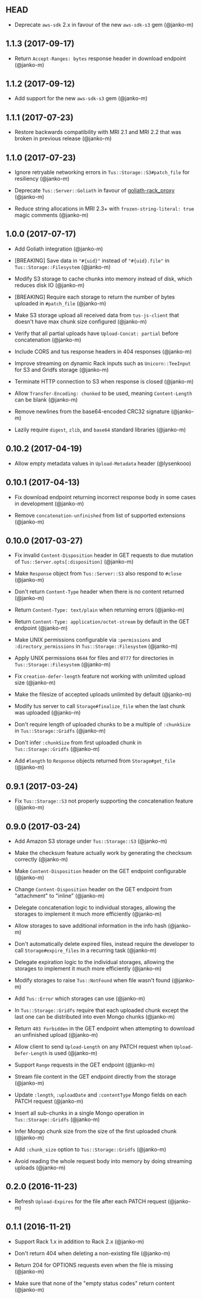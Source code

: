 ## HEAD

* Deprecate `aws-sdk` 2.x in favour of the new `aws-sdk-s3` gem (@janko-m)

## 1.1.3 (2017-09-17)

* Return `Accept-Ranges: bytes` response header in download endpoint (@janko-m)

## 1.1.2 (2017-09-12)

* Add support for the new `aws-sdk-s3` gem (@janko-m)

## 1.1.1 (2017-07-23)

* Restore backwards compatibility with MRI 2.1 and MRI 2.2 that was broken in previous release (@janko-m)

## 1.1.0 (2017-07-23)

* Ignore retryable networking errors in `Tus::Storage::S3#patch_file` for resiliency (@janko-m)

* Deprecate `Tus::Server::Goliath` in favour of [goliath-rack_proxy](https://github.com/janko-m/goliath-rack_proxy) (@janko-m)

* Reduce string allocations in MRI 2.3+ with `frozen-string-literal: true` magic comments (@janko-m)

## 1.0.0 (2017-07-17)

* Add Goliath integration (@janko-m)

* [BREAKING] Save data in `"#{uid}"` instead of `"#{uid}.file"` in `Tus::Storage::Filesystem` (@janko-m)

* Modify S3 storage to cache chunks into memory instead of disk, which reduces disk IO (@janko-m)

* [BREAKING] Require each storage to return the number of bytes uploaded in `#patch_file` (@janko-m)

* Make S3 storage upload all received data from `tus-js-client` that doesn't have max chunk size configured (@janko-m)

* Verify that all partial uploads have `Upload-Concat: partial` before concatenation (@janko-m)

* Include CORS and tus response headers in 404 responses (@janko-m)

* Improve streaming on dynamic Rack inputs such as `Unicorn::TeeInput` for S3 and Gridfs storage (@janko-m)

* Terminate HTTP connection to S3 when response is closed (@janko-m)

* Allow `Transfer-Encoding: chunked` to be used, meaning `Content-Length` can be blank (@janko-m)

* Remove newlines from the base64-encoded CRC32 signature (@janko-m)

* Lazily require `digest`, `zlib`, and `base64` standard libraries (@janko-m)

## 0.10.2 (2017-04-19)

* Allow empty metadata values in `Upload-Metadata` header (@lysenkooo)

## 0.10.1 (2017-04-13)

* Fix download endpoint returning incorrect response body in some cases in development (@janko-m)

* Remove `concatenation-unfinished` from list of supported extensions (@janko-m)

## 0.10.0 (2017-03-27)

* Fix invalid `Content-Disposition` header in GET requests to due mutation of `Tus::Server.opts[:disposition]` (@janko-m)

* Make `Response` object from `Tus::Server::S3` also respond to `#close` (@janko-m)

* Don't return `Content-Type` header when there is no content returned (@janko-m)

* Return `Content-Type: text/plain` when returning errors (@janko-m)

* Return `Content-Type: application/octet-stream` by default in the GET endpoint (@janko-m)

* Make UNIX permissions configurable via `:permissions` and `:directory_permissions` in `Tus::Storage::Filesystem` (@janko-m)

* Apply UNIX permissions `0644` for files and `0777` for directories in `Tus::Storage::Filesystem` (@janko-m)

* Fix `creation-defer-length` feature not working with unlimited upload size (@janko-m)

* Make the filesize of accepted uploads unlimited by default (@janko-m)

* Modify tus server to call `Storage#finalize_file` when the last chunk was uploaded (@janko-m)

* Don't require length of uploaded chunks to be a multiple of `:chunkSize` in `Tus::Storage::Gridfs` (@janko-m)

* Don't infer `:chunkSize` from first uploaded chunk in `Tus::Storage::Gridfs` (@janko-m)

* Add `#length` to `Response` objects returned from `Storage#get_file` (@janko-m)

## 0.9.1 (2017-03-24)

* Fix `Tus::Storage::S3` not properly supporting the concatenation feature (@janko-m)

## 0.9.0 (2017-03-24)

* Add Amazon S3 storage under `Tus::Storage::S3` (@janko-m)

* Make the checksum feature actually work by generating the checksum correctly (@janko-m)

* Make `Content-Disposition` header on the GET endpoint configurable (@janko-m)

* Change `Content-Disposition` header on the GET endpoint from "attachment" to "inline" (@janko-m)

* Delegate concatenation logic to individual storages, allowing the storages to implement it much more efficiently (@janko-m)

* Allow storages to save additional information in the info hash (@janko-m)

* Don't automatically delete expired files, instead require the developer to call `Storage#expire_files` in a recurring task (@janko-m)

* Delegate expiration logic to the individual storages, allowing the storages to implement it much more efficiently (@janko-m)

* Modify storages to raise `Tus::NotFound` when file wasn't found (@janko-m)

* Add `Tus::Error` which storages can use (@janko-m)

* In `Tus::Storage::Gridfs` require that each uploaded chunk except the last one can be distributed into even Mongo chunks (@janko-m)

* Return `403 Forbidden` in the GET endpoint when attempting to download an unfinished upload (@janko-m)

* Allow client to send `Upload-Length` on any PATCH request when `Upload-Defer-Length` is used (@janko-m)

* Support `Range` requests in the GET endpoint (@janko-m)

* Stream file content in the GET endpoint directly from the storage (@janko-m)

* Update `:length`, `:uploadDate` and `:contentType` Mongo fields on each PATCH request (@janko-m)

* Insert all sub-chunks in a single Mongo operation in `Tus::Storage::Gridfs` (@janko-m)

* Infer Mongo chunk size from the size of the first uploaded chunk (@janko-m)

* Add `:chunk_size` option to `Tus::Storage::Gridfs` (@janko-m)

* Avoid reading the whole request body into memory by doing streaming uploads (@janko-m)

## 0.2.0 (2016-11-23)

* Refresh `Upload-Expires` for the file after each PATCH request (@janko-m)

## 0.1.1 (2016-11-21)

* Support Rack 1.x in addition to Rack 2.x (@janko-m)

* Don't return 404 when deleting a non-existing file (@janko-m)

* Return 204 for OPTIONS requests even when the file is missing (@janko-m)

* Make sure that none of the "empty status codes" return content (@janko-m)
